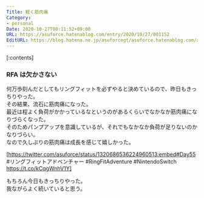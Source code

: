 ```yaml
---
Title: 軽く筋肉痛
Category:
- personal
Date: 2020-10-27T00:11:52+09:00
URL: https://asuforce.hatenablog.com/entry/2020/10/27/001152
EditURL: https://blog.hatena.ne.jp/asuforcegt/asuforce.hatenablog.com/atom/entry/26006613645580947
---
```


[:contents]

###  RFA は欠かさない

何万歩刻んだとしてもリングフィットを必ずやると決めているので、昨日もきっちりやった。  
その結果、流石に筋肉痛になった。  
最近は程よく負荷がかかっているなというのがあるくらいでなかなか筋肉痛になりづらくなった。  
そのためパンプアップを意識しているが、それでもなかなか負荷が足りないのかなりづらい。  
なので久しぶりの筋肉痛は成長を感じて嬉しかった。  

[https://twitter.com/asuforce/status/1320686536224960513:embed#Day55 #リングフィットアドベンチャー #RingFitAdventure #NintendoSwitch https://t.co/kCqgWnhV1Y]

もちろん今日もきっちりやった。  
我ながらよく続いていると思う。


